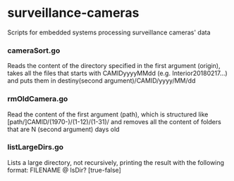 # surveillance-cameras
Scripts for embedded systems processing surveillance cameras' data

### cameraSort.go
Reads the content of the directory specified in the first argument (origin), takes all the files that starts with CAMIDyyyyMMdd (e.g. Interior20180217...) and puts them in destiny(second argument)/CAMID/yyyy/MM/dd

### rmOldCamera.go
Read the content of the first argument (path), which is structured like [path/]CAMID/(1970-)/(1-12)/(1-31)/ and removes all the content of folders that are N (second argument) days old

### listLargeDirs.go
Lists a large directory, not recursively, printing the result with the following format: FILENAME @ IsDir? [true-false]
